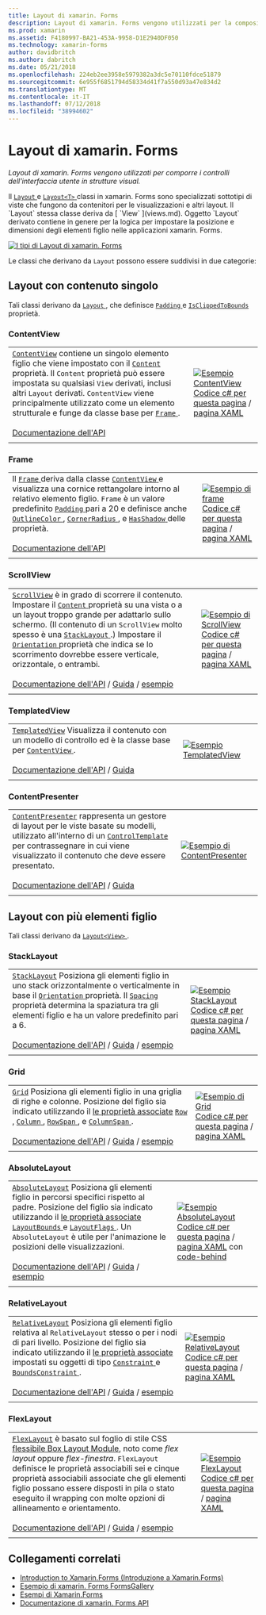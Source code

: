 ```yaml
---
title: Layout di xamarin. Forms
description: Layout di xamarin. Forms vengono utilizzati per la composizione di controlli dell'interfaccia utente nelle strutture visual. Questo articolo elenca i layout inclusi in xamarin. Forms.
ms.prod: xamarin
ms.assetid: F4180997-BA21-453A-9958-D1E2940DF050
ms.technology: xamarin-forms
author: davidbritch
ms.author: dabritch
ms.date: 05/21/2018
ms.openlocfilehash: 224eb2ee3958e5979382a3dc5e70110fdce51879
ms.sourcegitcommit: 6e955f6851794d58334d41f7a550d93a47e834d2
ms.translationtype: MT
ms.contentlocale: it-IT
ms.lasthandoff: 07/12/2018
ms.locfileid: "38994602"
---
```

# <a name="xamarinforms-layouts"></a>Layout di xamarin. Forms

_Layout di xamarin. Forms vengono utilizzati per comporre i controlli dell'interfaccia utente in strutture visual._

Il [ `Layout` ](xref:Xamarin.Forms.Layout) e [ `Layout<T>` ](xref:Xamarin.Forms.Layout`1) classi in xamarin. Forms sono specializzati sottotipi di viste che fungono da contenitori per le visualizzazioni e altri layout. Il `Layout` stessa classe deriva da [ `View` ](views.md). Oggetto `Layout` derivato contiene in genere per la logica per impostare la posizione e dimensioni degli elementi figlio nelle applicazioni xamarin. Forms.

[![I tipi di Layout di xamarin. Forms](layouts-images/layouts-sml.png "tipi di Layout di xamarin. Forms")](layouts-images/layouts.png#lightbox "i tipi di Layout di xamarin. Forms")

Le classi che derivano da `Layout` possono essere suddivisi in due categorie:

## <a name="layouts-with-single-content"></a>Layout con contenuto singolo

Tali classi derivano da [ `Layout` ](xref:Xamarin.Forms.Layout), che definisce [ `Padding` ](xref:Xamarin.Forms.Layout.Padding) e [ `IsClippedToBounds` ](xref:Xamarin.Forms.Layout.IsClippedToBounds) proprietà.

<a name="contentView" />

### <a name="contentview"></a>ContentView

|     |     |
| --- | --- |
| [`ContentView`](xref:Xamarin.Forms.ContentView) contiene un singolo elemento figlio che viene impostato con il [ `Content` ](xref:Xamarin.Forms.ContentView.Content) proprietà. Il `Content` proprietà può essere impostata su qualsiasi `View` derivati, inclusi altri `Layout` derivati. `ContentView` viene principalmente utilizzato come un elemento strutturale e funge da classe base per [ `Frame` ](#frame).<br /><br />[Documentazione dell'API](xref:Xamarin.Forms.ContentView) | [![Esempio ContentView](layouts-images/ContentView.png "esempio ContentView")](layouts-images/ContentView-Large.png#lightbox "ContentView esempio")<br />[Codice c# per questa pagina](https://github.com/xamarin/xamarin-forms-samples/blob/master/FormsGallery/FormsGallery/FormsGallery/CodeExamples/ContentViewDemoPage.cs) / [pagina XAML](https://github.com/xamarin/xamarin-forms-samples/blob/master/FormsGallery/FormsGallery/FormsGallery/XamlExamples/ContentViewDemoPage.xaml) |
|     |     |

<a named="frame" />

### <a name="frame"></a>Frame

|     |     |
| --- | --- |
| Il [ `Frame` ](xref:Xamarin.Forms.Frame) deriva dalla classe [ `ContentView` ](#contentView) e visualizza una cornice rettangolare intorno al relativo elemento figlio. `Frame` è un valore predefinito [ `Padding` ](xref:Xamarin.Forms.Layout.Padding) pari a 20 e definisce anche [ `OutlineColor` ](xref:Xamarin.Forms.Frame.OutlineColor), [ `CornerRadius` ](xref:Xamarin.Forms.Frame.CornerRadius), e [ `HasShadow` ](xref:Xamarin.Forms.Frame.HasShadow)delle proprietà.<br /><br />[Documentazione dell'API](xref:Xamarin.Forms.Frame) | [![Esempio di frame](layouts-images/Frame.png "Frame riportato")](layouts-images/Frame-Large.png#lightbox "Frame esempio")<br />[Codice c# per questa pagina](https://github.com/xamarin/xamarin-forms-samples/blob/master/FormsGallery/FormsGallery/FormsGallery/CodeExamples/FrameDemoPage.cs) / [pagina XAML](https://github.com/xamarin/xamarin-forms-samples/blob/master/FormsGallery/FormsGallery/FormsGallery/XamlExamples/FrameDemoPage.xaml) |
|     |     |

<a name="scrollView" />

### <a name="scrollview"></a>ScrollView

|     |     |
| --- | --- |
| [`ScrollView`](xref:Xamarin.Forms.ScrollView) è in grado di scorrere il contenuto. Impostare il [ `Content` ](xref:Xamarin.Forms.ScrollView.Content) proprietà su una vista o a un layout troppo grande per adattarlo sullo schermo. (Il contenuto di un `ScrollView` molto spesso è una [ `StackLayout` ](#stackLayout).) Impostare il [ `Orientation` ](xref:Xamarin.Forms.ScrollView.Orientation) proprietà che indica se lo scorrimento dovrebbe essere verticale, orizzontale, o entrambi.<br /><br />[Documentazione dell'API](xref:Xamarin.Forms.ScrollView) / [Guida](~/xamarin-forms/user-interface/layouts/scroll-view.md) / [esempio](https://developer.xamarin.com/samples/xamarin-forms/UserInterface/Layout/) | [![Esempio di ScrollView](layouts-images/ScrollView.png "esempio ScrollView")](layouts-images/ScrollView-Large.png#lightbox "esempio ScrollView")<br />[Codice c# per questa pagina](https://github.com/xamarin/xamarin-forms-samples/blob/master/FormsGallery/FormsGallery/FormsGallery/CodeExamples/ScrollViewDemoPage.cs) / [pagina XAML](https://github.com/xamarin/xamarin-forms-samples/blob/master/FormsGallery/FormsGallery/FormsGallery/XamlExamples/ScrollViewDemoPage.xaml) |
|     |     |

### <a name="templatedview"></a>TemplatedView

|     |     |
| --- | --- |
| [`TemplatedView`](xref:Xamarin.Forms.TemplatedView) Visualizza il contenuto con un modello di controllo ed è la classe base per [ `ContentView` ](#contentView).<br /><br />[Documentazione dell'API](xref:Xamarin.Forms.TemplatedView) / [Guida](~/xamarin-forms/app-fundamentals/templates/control-templates/index.md) | [![Esempio TemplatedView](layouts-images/TemplatedView.png "esempio TemplatedView")](layouts-images/TemplatedView.png#lightbox "TemplatedView esempio") |
|     |     |

### <a name="contentpresenter"></a>ContentPresenter

|     |     |
| --- | --- |
| [`ContentPresenter`](xref:Xamarin.Forms.ContentPresenter) rappresenta un gestore di layout per le viste basate su modelli, utilizzato all'interno di un [ `ControlTemplate` ](xref:Xamarin.Forms.ControlTemplate) per contrassegnare in cui viene visualizzato il contenuto che deve essere presentato.<br /><br />[Documentazione dell'API](xref:Xamarin.Forms.ContentPresenter) / [Guida](~/xamarin-forms/app-fundamentals/templates/control-templates/index.md) | [![Esempio di ContentPresenter](layouts-images/ContentPresenter.png "esempio ContentPresenter")](layouts-images/ContentPresenter.png#lightbox "ContentPresenter esempio") |
|     |     |

## <a name="layouts-with-multiple-children"></a>Layout con più elementi figlio

Tali classi derivano da [ `Layout<View>` ](xref:Xamarin.Forms.Layout`1).

<a name="stackLayout" />

### <a name="stacklayout"></a>StackLayout

|     |     |
| --- | --- |
| [`StackLayout`](xref:Xamarin.Forms.StackLayout) Posiziona gli elementi figlio in uno stack orizzontalmente o verticalmente in base il [ `Orientation` ](xref:Xamarin.Forms.StackLayout.Orientation) proprietà. Il [ `Spacing` ](xref:Xamarin.Forms.StackLayout.Spacing) proprietà determina la spaziatura tra gli elementi figlio e ha un valore predefinito pari a 6.<br /><br />[Documentazione dell'API](xref:Xamarin.Forms.StackLayout) / [Guida](~/xamarin-forms/user-interface/layouts/stack-layout.md) / [esempio](https://developer.xamarin.com/samples/xamarin-forms/UserInterface/Layout/)| [![Esempio StackLayout](layouts-images/StackLayout.png "StackLayout riportato")](layouts-images/StackLayout-Large.png#lightbox "StackLayout esempio")<br />[Codice c# per questa pagina](https://github.com/xamarin/xamarin-forms-samples/blob/master/FormsGallery/FormsGallery/FormsGallery/CodeExamples/StackLayoutDemoPage.cs) / [pagina XAML](https://github.com/xamarin/xamarin-forms-samples/blob/master/FormsGallery/FormsGallery/FormsGallery/XamlExamples/StackLayoutDemoPage.xaml) |
|     |     |

<a name="grid" />

### <a name="grid"></a>Grid

|     |     |
| --- | --- |
| [`Grid`](xref:Xamarin.Forms.Grid) Posiziona gli elementi figlio in una griglia di righe e colonne. Posizione del figlio sia indicato utilizzando il [le proprietà associate](~/xamarin-forms/xaml/attached-properties.md) [ `Row` ](xref:Xamarin.Forms.Grid.RowProperty), [ `Column` ](xref:Xamarin.Forms.Grid.ColumnProperty), [ `RowSpan` ](xref:Xamarin.Forms.Grid.RowSpanProperty), e [ `ColumnSpan` ](xref:Xamarin.Forms.Grid.ColumnSpanProperty).<br /><br />[Documentazione dell'API](xref:Xamarin.Forms.Grid) / [Guida](~/xamarin-forms/user-interface/layouts/grid.md) / [esempio](https://developer.xamarin.com/samples/xamarin-forms/UserInterface/Layout/) | [![Esempio di Grid](layouts-images/Grid.png "esempio di Grid")](layouts-images/Grid-Large.png#lightbox "di griglia di esempio")<br />[Codice c# per questa pagina](https://github.com/xamarin/xamarin-forms-samples/blob/master/FormsGallery/FormsGallery/FormsGallery/CodeExamples/GridDemoPage.cs) / [pagina XAML](https://github.com/xamarin/xamarin-forms-samples/blob/master/FormsGallery/FormsGallery/FormsGallery/XamlExamples/GridDemoPage.xaml) |
|     |     |

### <a name="absolutelayout"></a>AbsoluteLayout

|     |     |
| --- | --- |
| [`AbsoluteLayout`](xref:Xamarin.Forms.AbsoluteLayout) Posiziona gli elementi figlio in percorsi specifici rispetto al padre. Posizione del figlio sia indicato utilizzando il [le proprietà associate](~/xamarin-forms/xaml/attached-properties.md) [ `LayoutBounds` ](xref:Xamarin.Forms.AbsoluteLayout.LayoutBoundsProperty) e [ `LayoutFlags` ](xref:Xamarin.Forms.AbsoluteLayout.LayoutFlagsProperty). Un `AbsoluteLayout` è utile per l'animazione le posizioni delle visualizzazioni.<br /><br />[Documentazione dell'API](xref:Xamarin.Forms.AbsoluteLayout) / [Guida](~/xamarin-forms/user-interface/layouts/absolute-layout.md) / [esempio](https://developer.xamarin.com/samples/xamarin-forms/UserInterface/Layout/) | [![Esempio AbsoluteLayout](layouts-images/AbsoluteLayout.png "esempio AbsoluteLayout")](layouts-images/AbsoluteLayout-Large.png#lightbox "AbsoluteLayout esempio")<br />[Codice c# per questa pagina](https://github.com/xamarin/xamarin-forms-samples/blob/master/FormsGallery/FormsGallery/FormsGallery/CodeExamples/AbsoluteLayoutdDemoPage.cs) / [pagina XAML](https://github.com/xamarin/xamarin-forms-samples/blob/master/FormsGallery/FormsGallery/FormsGallery/XamlExamples/AbsoluteLayoutDemoPage.xaml) con [code-behind](https://github.com/xamarin/xamarin-forms-samples/blob/master/FormsGallery/FormsGallery/FormsGallery/XamlExamples/AbsoluteLayoutDemoPage.xaml.cs) |
|     |     |

### <a name="relativelayout"></a>RelativeLayout

|     |     |
| --- | --- |
| [`RelativeLayout`](xref:Xamarin.Forms.RelativeLayout) Posiziona gli elementi figlio relativa al `RelativeLayout` stesso o per i nodi di pari livello. Posizione del figlio sia indicato utilizzando il [le proprietà associate](~/xamarin-forms/xaml/attached-properties.md) impostati su oggetti di tipo [ `Constraint` ](xref:Xamarin.Forms.Constraint) e [ `BoundsConstraint` ](xref:Xamarin.Forms.Constraint).<br /><br />[Documentazione dell'API](xref:Xamarin.Forms.RelativeLayout) / [Guida](~/xamarin-forms/user-interface/layouts/relative-layout.md) / [esempio](https://developer.xamarin.com/samples/xamarin-forms/UserInterface/Layout/) | [![Esempio RelativeLayout](layouts-images/RelativeLayout.png "esempio RelativeLayout")](layouts-images/RelativeLayout-Large.png#lightbox "RelativeLayout esempio")<br />[Codice c# per questa pagina](https://github.com/xamarin/xamarin-forms-samples/blob/master/FormsGallery/FormsGallery/FormsGallery/CodeExamples/RelativeLayoutDemoPage.cs) / [pagina XAML](https://github.com/xamarin/xamarin-forms-samples/blob/master/FormsGallery/FormsGallery/FormsGallery/XamlExamples/RelativeLayoutDemoPage.xaml) |
|     |     |

### <a name="flexlayout"></a>FlexLayout

|     |     |
| --- | --- |
| [`FlexLayout`](xref:Xamarin.Forms.FlexLayout) è basato sul foglio di stile CSS [flessibile Box Layout Module](http://www.w3.org/TR/css-flexbox-1/), noto come _flex layout_ oppure _flex-finestra_. `FlexLayout` definisce le proprietà associabili sei e cinque proprietà associabili associate che gli elementi figlio possano essere disposti in pila o stato eseguito il wrapping con molte opzioni di allineamento e orientamento.<br /><br />[Documentazione dell'API](xref:Xamarin.Forms.FlexLayout) / [Guida](~/xamarin-forms/user-interface/layouts/flex-layout.md) / [esempio](https://developer.xamarin.com/samples/xamarin-forms/UserInterface/FlexLayoutDemos/) | [![Esempio FlexLayout](layouts-images/FlexLayout.png "esempio FlexLayout")](layouts-images/FlexLayout-Large.png#lightbox "FlexLayout esempio")<br />[Codice c# per questa pagina](https://github.com/xamarin/xamarin-forms-samples/blob/master/FormsGallery/FormsGallery/FormsGallery/CodeExamples/FlexLayoutDemoPage.cs) / [pagina XAML](https://github.com/xamarin/xamarin-forms-samples/blob/master/FormsGallery/FormsGallery/FormsGallery/XamlExamples/FlexLayoutDemoPage.xaml) |
|     |     |

## <a name="related-links"></a>Collegamenti correlati

- [Introduction to Xamarin.Forms (Introduzione a Xamarin.Forms)](~/xamarin-forms/get-started/introduction-to-xamarin-forms.md)
- [Esempio di xamarin. Forms FormsGallery](https://developer.xamarin.com/samples/FormsGallery/)
- [Esempi di Xamarin.Forms](https://developer.xamarin.com/samples/xamarin-forms/all/)
- [Documentazione di xamarin. Forms API](https://docs.microsoft.com/dotnet/api/xamarin.forms?view=xamarin-forms)
